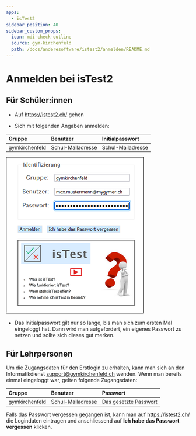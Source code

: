 ```yaml
---
apps:
  - isTest2
sidebar_position: 40
sidebar_custom_props:
  icon: mdi-check-outline
  source: gym-kirchenfeld
  path: /docs/anderesoftware/istest2/anmelden/README.md
---
```


# Anmelden bei isTest2



## Für Schüler:innen

- Auf https://istest2.ch/ gehen

- Sich mit folgenden Angaben anmelden: 

| Gruppe         | Benutzer          | Initialpasswort   |
| :------------- | :---------------- | :---------------- |
| gymkirchenfeld | Schul-Mailadresse | Schul-Mailadresse |

![](./images/istest01.png)

- Das Initialpasswort gilt nur so lange, bis man sich zum ersten Mal eingeloggt hat. Dann wird man aufgefordert, ein eigenes Passwort zu setzen und sollte sich dieses gut merken.

## Für Lehrpersonen

Um die Zugangsdaten für den Erstlogin zu erhalten, kann man sich an den Informatikdienst support@gymkirchenfeld.ch wenden. Wenn man bereits einmal eingeloggt war, gelten folgende Zugangsdaten:

| Gruppe         | Benutzer          | Passwort              |
| :------------- | :---------------- | :-------------------- |
| gymkirchenfeld | Schul-Mailadresse | Das gesetzte Passwort |

Falls das Passwort vergessen gegangen ist, kann man auf https://istest2.ch/ die Logindaten eintragen und anschliessend auf __Ich habe das Passwort vergessen__ klicken.
